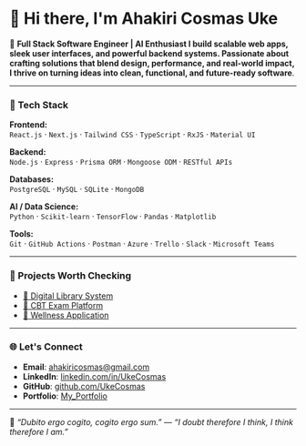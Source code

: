 # 👋 Hi there, I'm Ahakiri Cosmas Uke

🎯 **Full Stack Software Engineer | AI Enthusiast
I build scalable web apps, sleek user interfaces, and powerful backend systems. Passionate about crafting solutions that blend design, performance, and real-world impact, I thrive on turning ideas into clean, functional, and future-ready software**.

---

### 🔧 Tech Stack

**Frontend:**  
`React.js` · `Next.js` · `Tailwind CSS` · `TypeScript` · `RxJS` · `Material UI`

**Backend:**  
`Node.js` · `Express` · `Prisma ORM` · `Mongoose ODM` · `RESTful APIs`

**Databases:**  
`PostgreSQL` · `MySQL` · `SQLite` · `MongoDB`

**AI / Data Science:**  
`Python` · `Scikit-learn` · `TensorFlow` · `Pandas` · `Matplotlib`

**Tools:**  
`Git` · `GitHub Actions` · `Postman` · `Azure` · `Trello` · `Slack` · `Microsoft Teams`

---


### 📌 Projects Worth Checking
- [📘 Digital Library System](https://github.com/Berr7Wa7ne/onlineLibreria)
- [📗 CBT Exam Platform](https://github.com/Berr7Wa7ne/CBT_for-Tertiary_Institutes)
- [📙 Wellness Application](https://github.com/Berr7Wa7ne/wellness-application)
---


### 🌐 Let's Connect

- **Email**: [ahakiricosmas@gmail.com](mailto:ahakiricosmas@gmail.com)  
- **LinkedIn**: [linkedin.com/in/UkeCosmas](https://linkedin.com/in/ahakiri-uke-444619351/)  
- **GitHub**: [github.com/UkeCosmas](https://github.com/Berr7Wa7ne)  
- **Portfolio**: [My_Portfolio](https://my-portfolio-ruddy-mu-88.vercel.app/)

---

🧠 *“Dubito ergo cogito, cogito ergo sum.”* — *“I doubt therefore I think, I think therefore I am.”*
